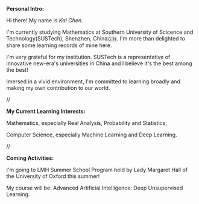 **Personal Intro:**

Hi there! My name is *Kai Chen*. 

I'm currently studying Mathematics at Southern University of Scicence and Technology(SUSTech), Shenzhen, China🇨🇳. I'm more than delighted to share some learning records of mine here.

I'm very grateful for my institution. SUSTech is a representative of innovative new-era's universities in China and I believe it's the best among the best!

Imersed in a vivid environment, I'm committed to learning broadly and making my own contribution to our world.

//

**My Current Learning Interests:**

Mathematics, especially Real Analysis, Probability and Statistics;

Computer Science, especially Machine Learning and Deep Learning.

//

**Coming Activities:**

I'm going to LMH Summer School Program held by Lady Margaret Hall of the University of Oxford this summer!

My course will be: Advanced Artificial Intelligence: Deep Unsupervised Learning.
